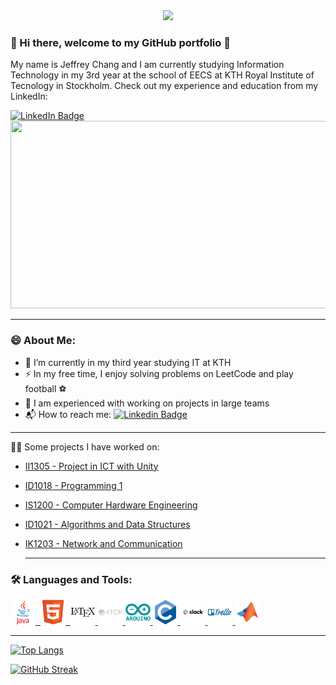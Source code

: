 <div id = "header", align="center">
  <img src = "https://media.giphy.com/media/3oKIPnAiaMCws8nOsE/giphy.gif" , width ="150"/>
</div>

### 👋 Hi there, welcome to my GitHub portfolio 👋
My name is Jeffrey Chang and I am currently studying Information Technology in my 3rd year at the school of EECS at KTH Royal Institute of Tecnology in Stockholm. Check out my experience and education from my LinkedIn:
<div id="badges">
  <a href="https://www.linkedin.com/in/jeffrey-chang-914a571b5/">
    <img src="https://img.shields.io/badge/LinkedIn-blue?style=for-the-badge&logo=linkedin&logoColor=white" alt="LinkedIn Badge"/>
  </a>
<div align="center">
  <img src="https://media.giphy.com/media/fhAwk4DnqNgw8/giphy.gif" width="600" height="300"/>
</div>

 ---

### :smile: About Me:
  - 🌱 I’m currently in my third year studying IT at KTH
  - ⚡ In my free time, I enjoy solving problems on LeetCode and play football ⚽
  - 👯 I am experienced with working on projects in large teams
  - 📬 How to reach me: [![Linkedin Badge](https://img.shields.io/badge/-Jeffrey-blue?style=flat&logo=Linkedin&logoColor=white)](https://www.linkedin.com/in/jeffrey-chang-914a571b5)
  
  ---
👨‍💻 Some projects I have worked on:
- [II1305 - Project in ICT with Unity](https://github.com/filhed97/Klantboll)
- [ID1018 - Programming 1](https://github.com/zwjc/ID1018-Labb)
- [IS1200 - Computer Hardware Engineering](https://github.com/zwjc/IS1200-Projekt)
- [ID1021 - Algorithms and Data Structures](https://github.com/zwjc/id1021)
- [IK1203 - Network and Communication](https://github.com/zwjc/ik1203)

  ---
### :hammer_and_wrench: Languages and Tools:
  <div>
  <a href="https://www.java.com/en/">
    <img src="https://github.com/devicons/devicon/blob/master/icons/java/java-original-wordmark.svg" title="Java" alt="Java" width="40" height="40"/>&nbsp;
  <a href="https://html.com/html5/">
    <img src="https://github.com/devicons/devicon/blob/master/icons/html5/html5-original.svg" title="HTML5" alt="HTML" width="40" height="40"/>&nbsp;
  <a href="https://www.latex-project.org/">
    <img src="https://github.com/devicons/devicon/blob/master/icons/latex/latex-original.svg" title="LaTeX" **alt="Latex" width="40" height="40"/>
  <a href="https://atom.io/">
    <img src="https://github.com/devicons/devicon/blob/master/icons/atom/atom-original-wordmark.svg" title="Atom" **alt="Atom" width="40" height="40"/>
  <a href="https://www.arduino.cc/">
    <img src="https://github.com/devicons/devicon/blob/master/icons/arduino/arduino-original-wordmark.svg" title="Arduino" **alt="Arduino" width="40" height="40"/>
  <a href="https://www.cprogramming.com/">
    <img src="https://github.com/devicons/devicon/blob/master/icons/c/c-original.svg" title="C Programming Language" **alt="C" width="40" height="40"/>
  <a href="https://slack.com/">
    <img src="https://github.com/devicons/devicon/blob/master/icons/slack/slack-original-wordmark.svg" title="Slack Workspace" **alt="Slack" width="40" height="40"/>
  <a href="https://trello.com/en">
    <img src="https://github.com/devicons/devicon/blob/master/icons/trello/trello-plain-wordmark.svg" title="Trello Workspace" **alt="Trello" width="40" height="40"/>
  <a href="https://matlab.mathworks.com/">
    <img src="https://github.com/devicons/devicon/blob/master/icons/matlab/matlab-original.svg" title="MATLAB" **alt="Matlab" width="40" height="40"/>
   
  ---

[![Top Langs](https://github-readme-stats.vercel.app/api/top-langs/?username=zwjc&layout=compact&theme=onedark)](https://github.com/anuraghazra/github-readme-stats)

[![GitHub Streak](https://github-readme-streak-stats.herokuapp.com?user=zwjc&theme=radical&border_radius=3)](https://git.io/streak-stats)
</div>
<!--
**zwjc/zwjc** is a ✨ _special_ ✨ repository because its `README.md` (this file) appears on your GitHub profile.

Here are some ideas to get you started:

- 🔭 I’m currently working on ...
- 🌱 I’m currently learning ...
- 👯 I’m looking to collaborate on ...
- 🤔 I’m looking for help with ...
- 💬 Ask me about ...
- 📫 How to reach me: ...
- 😄 Pronouns: ...
- ⚡ Fun fact: ...
-->
